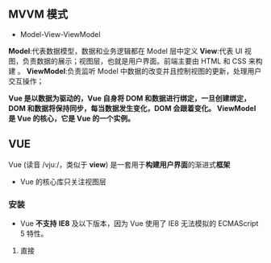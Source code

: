 ## MVVM 模式

- Model-View-ViewModel

**Model**:代表数据模型，数据和业务逻辑都在 Model 层中定义
**View**:代表 UI 视图，负责数据的展示；视图层，也就是用户界面。前端主要由 HTML 和 CSS 来构建 。
**ViewModel**:负责监听 Model 中数据的改变并且控制视图的更新，处理用户交互操作；

**Vue 是以数据为驱动的，Vue 自身将 DOM 和数据进行绑定，一旦创建绑定，DOM 和数据将保持同步，每当数据发生变化，DOM 会跟着变化。 ViewModel 是 Vue 的核心，它是 Vue 的一个实例。**

## VUE

Vue (读音 /vjuː/，类似于 **view**) 是一套用于**构建用户界面**的渐进式**框架**

- Vue 的核心库只关注视图层

### 安装

- Vue **不支持** **IE8** 及以下版本，因为 Vue 使用了 IE8 无法模拟的 ECMAScript 5 特性。

1. 直接<script>引入
2. CLI（命令行工具）
3. vue ui

```html
开发版
<script src="https://cdn.jsdelivr.net/npm/vue/dist/vue.js"></script>
发行版
<script src="https://cdn.jsdelivr.net/npm/vue@2.6.12"></script>
```

。。。

### 基本指令

- v-text 和 v-html 及插值表达式的区别

- v-bind

  - 用来绑定属性
  - 可以简写
  - v-bind中可以写表达式

  ~~~html
  <input type="button" value="按钮" v-bind:title="表达式">
  <input type="button" value="按钮" :title="表达式">
  ~~~

  

